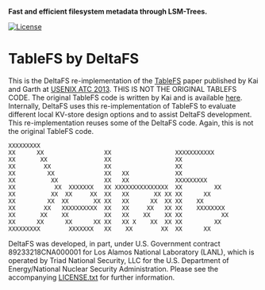 **Fast and efficient filesystem metadata through LSM-Trees.**

[![License](https://img.shields.io/badge/license-New%20BSD-blue.svg)](LICENSE.txt)

TableFS by DeltaFS
=======

This is the DeltaFS re-implementation of the [TableFS](https://www.usenix.org/system/files/conference/atc13/atc13-ren.pdf) paper published by Kai and Garth at [USENIX ATC 2013](https://www.usenix.org/conference/atc13). THIS IS NOT THE ORIGINAL TABLEFS CODE. The original TableFS code is written by Kai and is available [here](https://www.cs.cmu.edu/~kair/code/tablefs-0.3.tar.gz). Internally, DeltaFS uses this re-implementation of TableFS to evaluate different local KV-store design options and to assist DeltaFS development. This re-implementation reuses some of the DeltaFS code. Again, this is not the original TableFS code.

```
XXXXXXXXX
XX      XX                 XX                  XXXXXXXXXXX
XX       XX                XX                  XX
XX        XX               XX                  XX
XX         XX              XX   XX             XX
XX          XX             XX   XX             XXXXXXXXX
XX           XX  XXXXXXX   XX XXXXXXXXXXXXXXX  XX         XX
XX          XX  XX     XX  XX   XX       XX XX XX      XX
XX         XX  XX       XX XX   XX      XX  XX XX    XX
XX        XX   XXXXXXXXXX  XX   XX     XX   XX XX    XXXXXXXX
XX       XX    XX          XX   XX    XX    XX XX           XX
XX      XX      XX      XX XX   XX X    XX  XX XX         XX
XXXXXXXXX        XXXXXXX   XX    XX        XX  XX      XX
```

DeltaFS was developed, in part, under U.S. Government contract 89233218CNA000001 for Los Alamos National Laboratory (LANL), which is operated by Triad National Security, LLC for the U.S. Department of Energy/National Nuclear Security Administration. Please see the accompanying [LICENSE.txt](LICENSE.txt) for further information.
